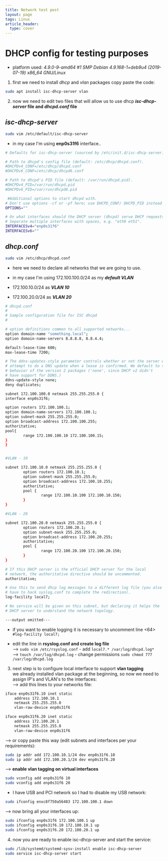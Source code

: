 ```yaml
---
title: Network test post
layout: page
tags: Linux
article_header:
  type: cover
---
```


# DHCP config for testing purposes #

* platform used: *4.9.0-9-amd64 #1 SMP Debian 4.9.168-1+deb9u4 (2019-07-19) x86_64 GNU/Linux*

1. first we need to install *dhcp* and *vlan* packages
copy paste the code:  

```bash
sudo apt install isc-dhcp-server vlan
```

2. now we need to edit two files that will allow us to use dhcp ***isc-dhcp-server* file and *dhcpd.conf* file**

## *isc-dhcp-server*  

```bash
sudo vim /etc/default/isc-dhcp-server
```

* in my case I'm using **enp0s31f6** interface..  

```bash
# Defaults for isc-dhcp-server (sourced by /etc/init.d/isc-dhcp-server)

# Path to dhcpd's config file (default: /etc/dhcp/dhcpd.conf).
#DHCPDv4_CONF=/etc/dhcp/dhcpd.conf
#DHCPDv6_CONF=/etc/dhcp/dhcpd6.conf

# Path to dhcpd's PID file (default: /var/run/dhcpd.pid).
#DHCPDv4_PID=/var/run/dhcpd.pid
#DHCPDv6_PID=/var/run/dhcpd6.pid

 #Additional options to start dhcpd with.
# Don't use options -cf or -pf here; use DHCPD_CONF/ DHCPD_PID instead
OPTIONS=""

# On what interfaces should the DHCP server (dhcpd) serve DHCP requests?
# Separate multiple interfaces with spaces, e.g. "eth0 eth1".
INTERFACESv4="enp0s31f6"
INTERFACESv6=""
```

## *dhcp.conf*  

```bash
sudo vim /etc/dhcp/dhcpd.conf
```

* here we need to declare all networks that we are going to use.

* in my case I'm using 172.100.100.0/24 as my ***default VLAN***
* 172.100.10.0/24 as ***VLAN 10***  
* 172.100.20.0/24 as ***VLAN 20***  

```bash
# dhcpd.conf
#
# Sample configuration file for ISC dhcpd
#

# option definitions common to all supported networks...
option domain-name "something.local";
option domain-name-servers 8.8.8.8, 8.8.4.4;

default-lease-time 600;
max-lease-time 7200;

# The ddns-updates-style parameter controls whether or not the server will
# attempt to do a DNS update when a lease is confirmed. We default to the
# behavior of the version 2 packages ('none', since DHCP v2 didn't
# have support for DDNS.)
ddns-update-style none;
deny duplicates;

subnet 172.100.100.0 netmask 255.255.255.0 {
interface enp0s31f6;

option routers 172.100.100.1;
option domain-name-servers 172.100.100.1;
option subnet-mask 255.255.255.0;
option broadcast-address 172.100.100.255;
authoritative;
pool{
        range 172.100.100.10 172.100.100.15;
}
}


#VLAN - 10

subnet 172.100.10.0 netmask 255.255.255.0 {
        option routers 172.100.10.1;
        option subnet-mask 255.255.255.0;
        option broadcast-address 172.100.10.255;
        authoritative;
        pool {
                range 172.100.10.100 172.100.10.150;
        }
}

#VLAN - 20

subnet 172.100.20.0 netmask 255.255.255.0 {
        option routers 172.100.20.1;
        option subnet-mask 255.255.255.0;
        option broadcast-address 172.100.20.255;
        authoritative;
        pool {
                range 172.100.20.100 172.100.20.150;
        }
}

# If this DHCP server is the official DHCP server for the local
# network, the authoritative directive should be uncommented.
authoritative;

# Use this to send dhcp log messages to a different log file (you also
# have to hack syslog.conf to complete the redirection).
log-facility local7;

# No service will be given on this subnet, but declaring it helps the
# DHCP server to understand the network topology.

---output omitted---
```
  
* if you want to enable logging it is necessary to uncomment line <64>  
`#log-facility local7;`  

* edit the line in **rsyslog.conf and create log file**  
--> `sudo vim /etc/rsyslog.conf` - add `local7.* /var/log/dhcpd.log*`  
--> `touch /var/log/dhcpd.log` - change permissions `sudo chmod 777 /var/log/dhcpd.log`  

3. next step is to configure local interface to support **vlan tagging**  
we already installed vlan package at the beginning, so now we need to assign IP's and VLAN's to the interfaces:  
--> add this lines to your networks file:  
  
```bash
iface enp0s31f6.10 inet static
    address 172.100.10.1
    netmask 255.255.255.0
    vlan-raw-device enp0s31f6

iface enp0s31f6.20 inet static
    address 172.100.20.1
    netmask 255.255.255.0
    vlan-raw-device enp0s31f6
```  

--> or copy paste this way (edit subnets and interfaces per your requirements):  

```bash
sudo ip addr add 172.100.10.1/24 dev enp0s31f6.10
sudo ip addr add 172.100.20.1/24 dev enp0s31f6.20
```
  
--> **enable vlan tagging on virtual interfaces**  

```bash
sudo vconfig add enp0s31f6 10
sudo vconfig add enp0s31f6 20
```
  
* I have USB and PCI network so I had to disable my USB network:  

```bash
sudo ifconfig enxc8f750a56483 172.100.100.1 down
```

--> now bring all your interfaces up:  

```bash
sudo ifconfig enp0s31f6 172.100.100.1 up
sudo ifconfig enp0s31f6.10 172.100.10.1 up
sudo ifconfig enp0s31f6.20 172.100.20.1 up
```
  
4. now you are ready to enable isc-dhcp-server and start the service:  

```bash
sudo /lib/systemd/systemd-sysv-install enable isc-dhcp-server
sudo service isc-dhcp-server start
```
<!--more-->
